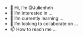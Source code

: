- 👋 Hi, I’m @Julienhnh
- 👀 I’m interested in ...
- 🌱 I’m currently learning ...
- 💞️ I’m looking to collaborate on ...
- 📫 How to reach me ...

<!---
Julienhnh/Julienhnh is a ✨ special ✨ repository because its `README.md` (this file) appears on your GitHub profile.
You can click the Preview link to take a look at your changes.
--->
